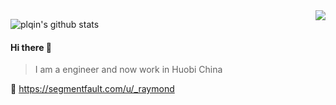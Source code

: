 <img align="right" src="https://github-readme-stats.vercel.app/api?username=plqin&show_icons=true&icon_color=805AD5&text_color=718096&bg_color=ffffff&hide_title=true" />

![plqin's github stats](https://github-readme-stats.vercel.app/api?username=plqin&count_private=true)


#### Hi there 👋

> I am a engineer and now work in Huobi China

🔗 https://segmentfault.com/u/_raymond
